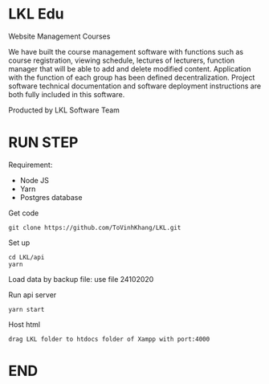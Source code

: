 # LKL Edu
Website Management Courses

We have built the course management software with functions such as course registration, viewing schedule, lectures of lecturers, function manager that will be able to add and delete modified content. Application with the function of each group has been defined decentralization. 
Project software technical documentation and software deployment instructions are both fully included in this software.

Producted by LKL Software Team

# RUN STEP
Requirement:
- Node JS
- Yarn
- Postgres database

Get code
```
git clone https://github.com/ToVinhKhang/LKL.git
```

Set up
```
cd LKL/api
yarn
```
Load data by backup file: use file 24102020


Run api server
```
yarn start
```

Host html
```
drag LKL folder to htdocs folder of Xampp with port:4000
```
# END
